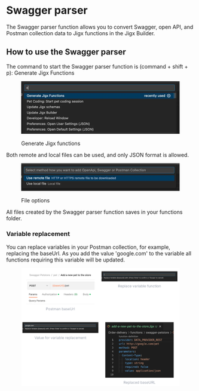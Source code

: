 # Swagger parser

The Swagger parser function allows you to convert Swagger, open API, and Postman collection data to Jigx functions in the Jigx Builder.

## How to use the Swagger parser

The command to start the Swagger parser function is (command + shift + p): Generate Jigx Functions

<figure><img src="../../../../../.gitbook/assets/REST-swaggerParser.png" alt="Generate Jigx functions" width="563"><figcaption><p>Generate Jigx functions</p></figcaption></figure>

Both remote and local files can be used, and only JSON format is allowed.

<figure><img src="../../../../../.gitbook/assets/REST-fileOptions.png" alt="File options" width="563"><figcaption><p>File options</p></figcaption></figure>

All files created by the Swagger parser function saves in your functions folder.

### Variable replacement

You can replace variables in your Postman collection, for example, replacing the baseUrl. As you add the value 'google.com' to the variable all functions requiring this variable will be updated.

<figure><img src="../../../../../.gitbook/assets/REST-variableReplacement.png" alt="" width="563"><figcaption></figcaption></figure>
